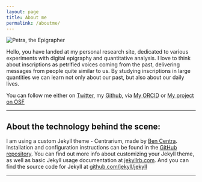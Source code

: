 ```yaml
---
layout: page
title: About me
permalink: /aboutme/
---
```


<img src="{{ site.baseurl }}/assets/Petra_Epigrapher.JPG" title="Petra, the Epigrapher" class="profile">

Hello, you have landed at my personal research site, dedicated to various experiments with digital epigraphy and quantitative analysis. I love to think about inscriptions as petrified voices coming from the past, delivering messages from people quite similar to us. By studying inscriptions in large quantities we can learn not only about our past, but also about our daily lives.

You can follow me either on [Twitter](https://twitter.com/pettulda), my [Github](https://github.com/petrajanouchova), via [My ORCID](https://orcid.org/0000-0002-6349-0540) or [My project on OSF](https://osf.io/fjnw5/)

---
## About the technology behind the scene:

I am using a custom Jekyll theme - Centrarium, made by [Ben Centra](https://github.com/bencentra). Installation and configuration instructions can be found in the [GitHub repository](https://github.com/bencentra/centrarium).
You can find out more info about customizing your Jekyll theme, as well as basic Jekyll usage documentation at [jekyllrb.com](http://jekyllrb.com/). And you can find the source code for Jekyll at [github.com/jekyll/jekyll](https://github.com/jekyll/jekyll)

---


